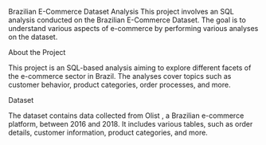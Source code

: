 Brazilian E-Commerce Dataset Analysis
This project involves an SQL analysis conducted on the Brazilian E-Commerce Dataset. The goal is to understand various aspects of e-commerce by performing various analyses on the dataset.

About the Project

This project is an SQL-based analysis aiming to explore different facets of the e-commerce sector in Brazil. The analyses cover topics such as customer behavior, product categories, order processes, and more.

Dataset

The dataset contains data collected from Olist , a Brazilian e-commerce platform, between 2016 and 2018. It includes various tables, such as order details, customer information, product categories, and more.




